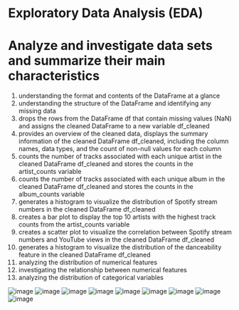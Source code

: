 # Exploratory Data Analysis (EDA)
# Analyze and investigate data sets and summarize their main characteristics

1. understanding the format and contents of the DataFrame at a glance
2. understanding the structure of the DataFrame and identifying any missing data
3. drops the rows from the DataFrame df that contain missing values (NaN) and assigns the cleaned DataFrame to a new variable df_cleaned
4. provides an overview of the cleaned data, displays the summary information of the cleaned DataFrame df_cleaned, including the column names, data types, and the count of non-null values for each column
5. counts the number of tracks associated with each unique artist in the cleaned DataFrame df_cleaned and stores the counts in the artist_counts variable
6. counts the number of tracks associated with each unique album in the cleaned DataFrame df_cleaned and stores the counts in the album_counts variable
7. generates a histogram to visualize the distribution of Spotify stream numbers in the cleaned DataFrame df_cleaned
8. creates a bar plot to display the top 10 artists with the highest track counts from the artist_counts variable
9. creates a scatter plot to visualize the correlation between Spotify stream numbers and YouTube views in the cleaned DataFrame df_cleaned
10. generates a histogram to visualize the distribution of the danceability feature in the cleaned DataFrame df_cleaned
11. analyzing the distribution of numerical features
12. investigating the relationship between numerical features
13. analyzing the distribution of categorical variables


![image](https://github.com/GogaSurgul/EDA/assets/138851485/70beab2c-78c4-4092-a78d-5d2473dd133e)
![image](https://github.com/GogaSurgul/EDA/assets/138851485/e26e0387-914d-4c39-bed3-56a6fec8e56f)
![image](https://github.com/GogaSurgul/EDA/assets/138851485/11e724fa-2552-454f-8c92-fe2d9799254b)
![image](https://github.com/GogaSurgul/EDA/assets/138851485/5b6f0530-9b5e-4105-97e7-33f97244a1d9)
![image](https://github.com/GogaSurgul/EDA/assets/138851485/0f6a9b9a-ab48-4eaf-b605-2d41f0bb5c13)
![image](https://github.com/GogaSurgul/EDA/assets/138851485/57ce03af-220a-4a8d-963a-0e5760fe8a47)
![image](https://github.com/GogaSurgul/EDA/assets/138851485/23ac2f48-f4af-4e5b-a2e4-66579ce187ed)
![image](https://github.com/GogaSurgul/EDA/assets/138851485/bc5d1c26-cde3-4113-9ce8-747235a0fb2e)
![image](https://github.com/GogaSurgul/EDA/assets/138851485/e51905a7-06ac-40d9-acf9-0bdee00c0f3b)

